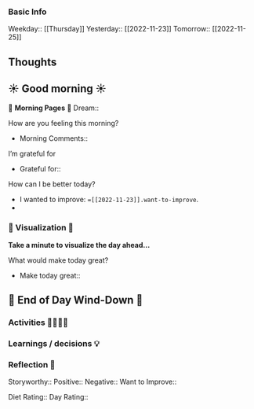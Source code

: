### Basic Info

Weekday:: [[Thursday]]
Yesterday:: [[2022-11-23]]
Tomorrow:: [[2022-11-25]]

## Thoughts

## ☀️ Good morning ☀️

📖 **Morning Pages** 📖
Dream::

How are you feeling this morning?

- Morning Comments::

I’m grateful for

- Grateful for::

How can I be better today?

- I wanted to improve: `=[[2022-11-23]].want-to-improve`.
-

### 🧘 Visualization 🧘

**Take a minute to visualize the day ahead…**

What would make today great?

- Make today great::

## 🌛 End of Day Wind-Down 🌛

### Activities 👨‍💻🏋️‍♀️

### Learnings / decisions 💡

### Reflection 🤔

Storyworthy::
Positive::
Negative::
Want to Improve::

Diet Rating::
Day Rating::